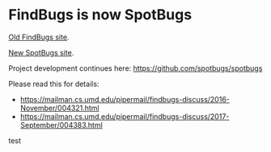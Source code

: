 # FindBugs is now SpotBugs

[Old FindBugs site](http://findbugs.sourceforge.net).

[New SpotBugs site](https://spotbugs.github.io).

Project development continues here: https://github.com/spotbugs/spotbugs

Please read this for details: 

- https://mailman.cs.umd.edu/pipermail/findbugs-discuss/2016-November/004321.html
- https://mailman.cs.umd.edu/pipermail/findbugs-discuss/2017-September/004383.html

test
